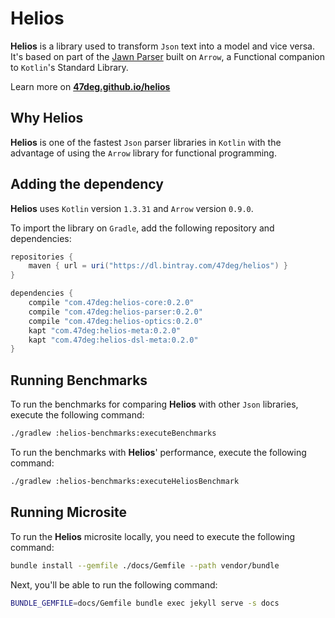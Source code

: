 # Helios

**Helios** is a library used to transform `Json` text into a model and vice versa.
It's based on part of the [Jawn Parser](https://github.com/non/jawn) built on `Arrow`,
a Functional companion to `Kotlin`'s Standard Library.

Learn more on [**47deg.github.io/helios**](https://47deg.github.io/helios)

## Why Helios

**Helios** is one of the fastest `Json` parser libraries in `Kotlin`
with the advantage of using the `Arrow` library for functional programming.

## Adding the dependency

**Helios** uses `Kotlin` version `1.3.31` and `Arrow` version `0.9.0`.

To import the library on `Gradle`, add the following repository and dependencies:

```groovy
repositories {
    maven { url = uri("https://dl.bintray.com/47deg/helios") }
}

dependencies {
    compile "com.47deg:helios-core:0.2.0"
    compile "com.47deg:helios-parser:0.2.0"
    compile "com.47deg:helios-optics:0.2.0"
    kapt "com.47deg:helios-meta:0.2.0"
    kapt "com.47deg:helios-dsl-meta:0.2.0"
}
```

## Running Benchmarks

To run the benchmarks for comparing **Helios** with other `Json` libraries, execute the following command:

```bash
./gradlew :helios-benchmarks:executeBenchmarks
```

To run the benchmarks with **Helios**' performance, execute the following command:

```bash
./gradlew :helios-benchmarks:executeHeliosBenchmark
```

## Running Microsite

To run the **Helios** microsite locally, you need to execute the following command:

```bash
bundle install --gemfile ./docs/Gemfile --path vendor/bundle
```

Next, you'll be able to run the following command:

```bash
BUNDLE_GEMFILE=docs/Gemfile bundle exec jekyll serve -s docs
```
